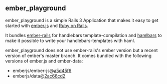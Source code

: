 ember_playground
----------------

ember_playground is a simple Rails 3 Application that makes it easy to get
started with [ember.js](http://www.github.com/emberjs/ember.js) and [Ruby on
Rails](http://www.github.com/rails/rails).

It bundles [ember-rails](http://www.github.com/emberjs/ember.rails) for
handlebars template-compilation and
[hamlbars](http://www.github.com/jamesotron/hamlbars) to make it possible to
write your handlebars-templates with haml.

ember_playground does not use ember-rails's ember version but a recent version
of ember's master branch. It comes bundled with the following versions of 
ember.js and ember-data: 

- emberjs/ember-js@[a5d45f6](http://github.com/emberjs/ember.js/commit/a5d45f66e1f71bb5eda417c688db0ea08b474903)
- emberjs/data@[2ac66cd2](https://github.com/emberjs/data/commit/2ac66cd2df43d17fd25386272d526807a9719c3d)
